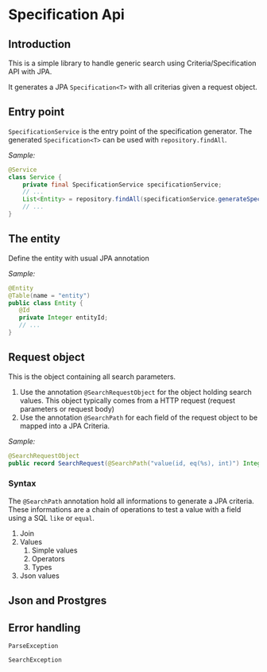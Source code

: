 # Specification Api

## Introduction

This is a simple library to handle generic search using Criteria/Specification API with JPA.

It generates a JPA `Specification<T>` with all criterias given a request object.

## Entry point

`SpecificationService` is the entry point of the specification generator. The generated `Specification<T>`
can be used with `repository.findAll`.

*Sample:*

``` java
@Service
class Service {
    private final SpecificationService specificationService;
    // ...
    List<Entity> = repository.findAll(specificationService.generateSpecification(searchRequest));
    // ...
}    
```

## The entity

Define the entity with usual JPA annotation

*Sample:*

``` java
@Entity
@Table(name = "entity")
public class Entity {
   @Id
   private Integer entityId;
   // ...
}
```

## Request object

This is the object containing all search parameters.

1. Use the annotation `@SearchRequestObject` for the object holding search values.
   This object typically comes from a HTTP request (request parameters or request body)
2. Use the annotation `@SearchPath` for each field of the request object to be mapped into a JPA Criteria.

*Sample:*

``` java
@SearchRequestObject
public record SearchRequest(@SearchPath("value(id, eq(%s), int)") Integer entityId) {}
```

### Syntax

The `@SearchPath` annotation hold all informations to generate a JPA criteria.
These informations are a chain of operations to test a value with a field using a SQL `like` or `equal`.

1. Join
2. Values
    1. Simple values
    2. Operators
    3. Types
3. Json values

## Json and Prostgres

## Error handling

`ParseException`

`SearchException`